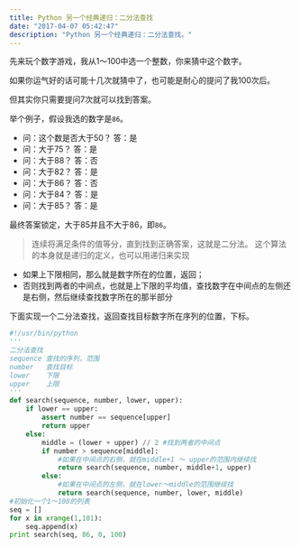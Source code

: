 ```yaml
---
title: Python 另一个经典递归：二分法查找
date: "2017-04-07 05:42:47"
description: "Python 另一个经典递归：二分法查找。"
---
```


先来玩个数字游戏，我从1～100中选一个整数，你来猜中这个数字。

如果你运气好的话可能十几次就猜中了，也可能是耐心的提问了我100次后。

但其实你只需要提问7次就可以找到答案。

举个例子，假设我选的数字是`86`。
- 问：这个数是否大于50？
答：是
- 问：大于75？
答：是
- 问：大于88？
答：否
- 问：大于82？
答：是
- 问：大于86？
答：否
- 问：大于84？
答：是
- 问：大于85？
答：是

最终答案锁定，大于85并且不大于86，即`86`。

> 连续将满足条件的值等分，直到找到正确答案，这就是二分法。
> 这个算法的本身就是递归的定义，也可以用递归来实现

- 如果上下限相同，那么就是数字所在的位置，返回；
- 否则找到两者的中间点，也就是上下限的平均值，查找数字在中间点的左侧还是右侧，然后继续查找数字所在的那半部分

下面实现一个二分法查找，返回查找目标数字所在序列的位置，下标。

```python
#!/usr/bin/python
'''
二分法查找
sequence 查找的序列，范围
number   查找目标
lower    下限
upper    上限    
'''
def search(sequence, number, lower, upper):
	if lower == upper:
		assert number == sequence[upper]
		return upper
	else:
		middle = (lower + upper) // 2 #找到两者的中间点
		if number > sequence[middle]: 
			#如果在中间点的右侧，就在middle+1 ～ upper的范围内继续找
			return search(sequence, number, middle+1, upper)
		else:
			#如果在中间点的左侧，就在lower～middle的范围继续找
			return search(sequence, number, lower, middle)			
#初始化一个1～100的列表
seq = []
for x in xrange(1,101):
	seq.append(x)
print search(seq, 86, 0, 100)
```